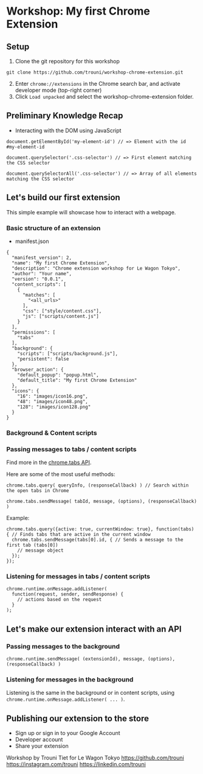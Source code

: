 # Workshop: My first Chrome Extension

## Setup

1. Clone the git repository for this workshop
```
git clone https://github.com/trouni/workshop-chrome-extension.git
```
2. Enter `chrome://extensions` in the Chrome search bar, and activate developer mode (top-right corner)
3. Click `Load unpacked` and select the workshop-chrome-extension folder.

## Preliminary Knowledge Recap

- Interacting with the DOM using JavaScript
```
document.getElementById('my-element-id') // => Element with the id #my-element-id

document.querySelector('.css-selector') // => First element matching the CSS selector

document.querySelectorAll('.css-selector') // => Array of all elements matching the CSS selector
```

## Let's build our first extension

This simple example will showcase how to interact with a webpage.

### Basic structure of an extension

- manifest.json
```
{
  "manifest_version": 2,
  "name": "My first Chrome Extension",
  "description": "Chrome extension workshop for Le Wagon Tokyo",
  "author": "Your name",
  "version": "0.0.1",
  "content_scripts": [
    {
      "matches": [
        "<all_urls>"
      ],
      "css": ["style/content.css"],
      "js": ["scripts/content.js"]
    }
  ],
  "permissions": [
    "tabs"
  ],
  "background": {
    "scripts": ["scripts/background.js"],
    "persistent": false
  },
  "browser_action": {
    "default_popup": "popup.html",
    "default_title": "My first Chrome Extension"
  },
  "icons": {
    "16": "images/icon16.png",
    "48": "images/icon48.png",
    "128": "images/icon128.png"
  }
}

```

### Background & Content scripts

### Passing messages to tabs / content scripts
Find more in the [chrome.tabs API](https://developer.chrome.com/extensions/tabs).

Here are some of the most useful methods:
```
chrome.tabs.query( queryInfo, (responseCallback) ) // Search within the open tabs in Chrome

chrome.tabs.sendMessage( tabId, message, (options), (responseCallback) )
```

Example:
```
chrome.tabs.query({active: true, currentWindow: true}, function(tabs) { // Finds tabs that are active in the current window
  chrome.tabs.sendMessage(tabs[0].id, { // Sends a message to the first tab (tabs[0])
    // message object
  });
});
```

### Listening for messages in tabs / content scripts

```
chrome.runtime.onMessage.addListener(
  function(request, sender, sendResponse) {
    // actions based on the request
  }
);
```

## Let's make our extension interact with an API

### Passing messages to the background

```
chrome.runtime.sendMessage( (extensionId), message, (options), (responseCallback) )
```

### Listening for messages in the background

Listening is the same in the background or in content scripts, using `chrome.runtime.onMessage.addListener( ... )`.

## Publishing our extension to the store

- Sign up or sign in to your Google Account
- Developer account
- Share your extension



<!-- Footer -->
Workshop by Trouni Tiet for Le Wagon Tokyo
https://github.com/trouni
https://instagram.com/trouni
https://linkedin.com/trouni

